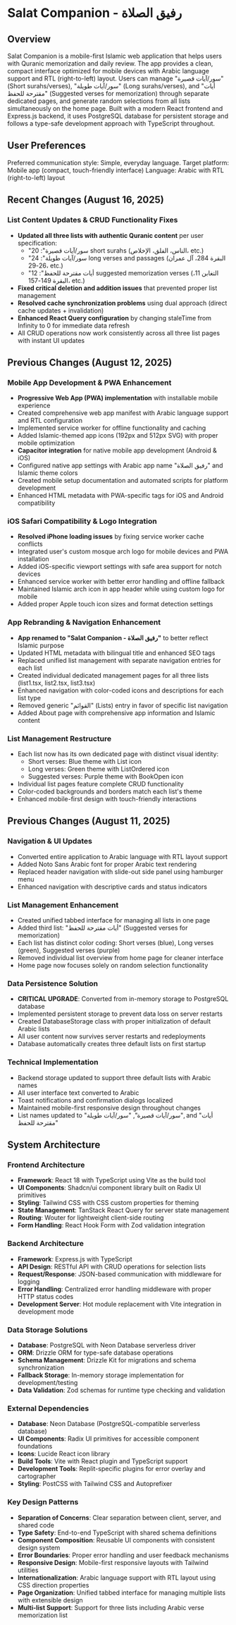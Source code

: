 # Salat Companion - رفيق الصلاة

## Overview

Salat Companion is a mobile-first Islamic web application that helps users with Quranic memorization and daily review. The app provides a clean, compact interface optimized for mobile devices with Arabic language support and RTL (right-to-left) layout. Users can manage "سور/آيات قصيرة" (Short surahs/verses), "سور/آيات طويلة" (Long surahs/verses), and "أيات مقترحة للحفظ" (Suggested verses for memorization) through separate dedicated pages, and generate random selections from all lists simultaneously on the home page. Built with a modern React frontend and Express.js backend, it uses PostgreSQL database for persistent storage and follows a type-safe development approach with TypeScript throughout.

## User Preferences

Preferred communication style: Simple, everyday language.
Target platform: Mobile app (compact, touch-friendly interface)
Language: Arabic with RTL (right-to-left) layout

## Recent Changes (August 16, 2025)

### List Content Updates & CRUD Functionality Fixes
- **Updated all three lists with authentic Quranic content** per user specification:
  - "سور/آيات قصيرة": 20 short surahs (الناس، الفلق، الإخلاص، etc.)
  - "سور/آيات طويلة": 24 long verses and passages (البقرة 284، آل عمران 26-29، etc.)
  - "أيات مقترحة للحفظ": 12 suggested memorization verses (التغابن 11، البقرة 149-157، etc.)
- **Fixed critical deletion and addition issues** that prevented proper list management
- **Resolved cache synchronization problems** using dual approach (direct cache updates + invalidation)
- **Enhanced React Query configuration** by changing staleTime from Infinity to 0 for immediate data refresh
- All CRUD operations now work consistently across all three list pages with instant UI updates

## Previous Changes (August 12, 2025)

### Mobile App Development & PWA Enhancement
- **Progressive Web App (PWA) implementation** with installable mobile experience
- Created comprehensive web app manifest with Arabic language support and RTL configuration
- Implemented service worker for offline functionality and caching
- Added Islamic-themed app icons (192px and 512px SVG) with proper mobile optimization
- **Capacitor integration** for native mobile app development (Android & iOS)
- Configured native app settings with Arabic app name "رفيق الصلاة" and Islamic theme colors
- Created mobile setup documentation and automated scripts for platform development
- Enhanced HTML metadata with PWA-specific tags for iOS and Android compatibility

### iOS Safari Compatibility & Logo Integration
- **Resolved iPhone loading issues** by fixing service worker cache conflicts
- Integrated user's custom mosque arch logo for mobile devices and PWA installation
- Added iOS-specific viewport settings with safe area support for notch devices
- Enhanced service worker with better error handling and offline fallback
- Maintained Islamic arch icon in app header while using custom logo for mobile
- Added proper Apple touch icon sizes and format detection settings

### App Rebranding & Navigation Enhancement
- **App renamed to "Salat Companion - رفيق الصلاة"** to better reflect Islamic purpose
- Updated HTML metadata with bilingual title and enhanced SEO tags
- Replaced unified list management with separate navigation entries for each list
- Created individual dedicated management pages for all three lists (list1.tsx, list2.tsx, list3.tsx)
- Enhanced navigation with color-coded icons and descriptions for each list type
- Removed generic "القوائم" (Lists) entry in favor of specific list navigation
- Added About page with comprehensive app information and Islamic content

### List Management Restructure
- Each list now has its own dedicated page with distinct visual identity:
  - Short verses: Blue theme with List icon
  - Long verses: Green theme with ListOrdered icon  
  - Suggested verses: Purple theme with BookOpen icon
- Individual list pages feature complete CRUD functionality
- Color-coded backgrounds and borders match each list's theme
- Enhanced mobile-first design with touch-friendly interactions

## Previous Changes (August 11, 2025)

### Navigation & UI Updates
- Converted entire application to Arabic language with RTL layout support
- Added Noto Sans Arabic font for proper Arabic text rendering
- Replaced header navigation with slide-out side panel using hamburger menu
- Enhanced navigation with descriptive cards and status indicators

### List Management Enhancement
- Created unified tabbed interface for managing all lists in one page
- Added third list: "أيات مقترحة للحفظ" (Suggested verses for memorization)
- Each list has distinct color coding: Short verses (blue), Long verses (green), Suggested verses (purple)
- Removed individual list overview from home page for cleaner interface
- Home page now focuses solely on random selection functionality

### Data Persistence Solution
- **CRITICAL UPGRADE**: Converted from in-memory storage to PostgreSQL database
- Implemented persistent storage to prevent data loss on server restarts
- Created DatabaseStorage class with proper initialization of default Arabic lists
- All user content now survives server restarts and redeployments
- Database automatically creates three default lists on first startup

### Technical Implementation
- Backend storage updated to support three default lists with Arabic names
- All user interface text converted to Arabic
- Toast notifications and confirmation dialogs localized
- Maintained mobile-first responsive design throughout changes
- List names updated to "سور/آيات قصيرة", "سور/آيات طويلة", and "أيات مقترحة للحفظ"

## System Architecture

### Frontend Architecture
- **Framework**: React 18 with TypeScript using Vite as the build tool
- **UI Components**: Shadcn/ui component library built on Radix UI primitives
- **Styling**: Tailwind CSS with CSS custom properties for theming
- **State Management**: TanStack React Query for server state management
- **Routing**: Wouter for lightweight client-side routing
- **Form Handling**: React Hook Form with Zod validation integration

### Backend Architecture
- **Framework**: Express.js with TypeScript
- **API Design**: RESTful API with CRUD operations for selection lists
- **Request/Response**: JSON-based communication with middleware for logging
- **Error Handling**: Centralized error handling middleware with proper HTTP status codes
- **Development Server**: Hot module replacement with Vite integration in development mode

### Data Storage Solutions
- **Database**: PostgreSQL with Neon Database serverless driver
- **ORM**: Drizzle ORM for type-safe database operations
- **Schema Management**: Drizzle Kit for migrations and schema synchronization
- **Fallback Storage**: In-memory storage implementation for development/testing
- **Data Validation**: Zod schemas for runtime type checking and validation

### External Dependencies
- **Database**: Neon Database (PostgreSQL-compatible serverless database)
- **UI Components**: Radix UI primitives for accessible component foundations
- **Icons**: Lucide React icon library
- **Build Tools**: Vite with React plugin and TypeScript support
- **Development Tools**: Replit-specific plugins for error overlay and cartographer
- **Styling**: PostCSS with Tailwind CSS and Autoprefixer

### Key Design Patterns
- **Separation of Concerns**: Clear separation between client, server, and shared code
- **Type Safety**: End-to-end TypeScript with shared schema definitions
- **Component Composition**: Reusable UI components with consistent design system
- **Error Boundaries**: Proper error handling and user feedback mechanisms
- **Responsive Design**: Mobile-first responsive layouts with Tailwind utilities
- **Internationalization**: Arabic language support with RTL layout using CSS direction properties
- **Page Organization**: Unified tabbed interface for managing multiple lists with extensible design
- **Multi-list Support**: Support for three lists including Arabic verse memorization list